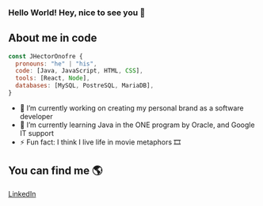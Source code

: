 ### Hello World! Hey, nice to see you 👾

## About me in code
```js
const JHectorOnofre {
  pronouns: "he" | "his",
  code: [Java, JavaScript, HTML, CSS],
  tools: [React, Node],
  databases: [MySQL, PostreSQL, MariaDB],
}
```
- 🔭 I’m currently working on creating my personal brand as a software developer
- 🌱 I’m currently learning Java in the ONE program by Oracle, and Google IT support
- ⚡ Fun fact: I think I live life in movie metaphors 🎞

## You can find me 🌎
[LinkedIn](https://www.linkedin.com/in/jose-hector-onofre-sansores/)
<!--
**HectorOnofre/HectorOnofre** is a ✨ _special_ ✨ repository because its `README.md` (this file) appears on your GitHub profile.

Here are some ideas to get you started:

- 🔭 I’m currently working on creating my personal brand as a software developer
- 🌱 I’m currently learning Java in the ONE program by Oracle, and Google IT support
- ⚡ Fun fact: I think I live life in movie metaphors 🎞
-->
